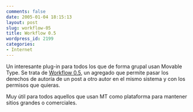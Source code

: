 ```yaml
---
comments: false
date: 2005-01-04 18:15:13
layout: post
slug: workflow-05
title: Workflow 0.5
wordpress_id: 2199
categories:
- Internet
---
```


Un interesante plug-in para todos los que de forma grupal usan Movable Type. Se trata de [Workflow 0.5](http://www.rayners.org/2004/12/workflow_05_1.php), un agregado que permite pasar los derechos de autoría de un post a otro autor en el mismo sistema y con los permisos que quieras.





Muy útil para todos aquellos que usan MT como plataforma para mantener sitios grandes o comerciales.




 
